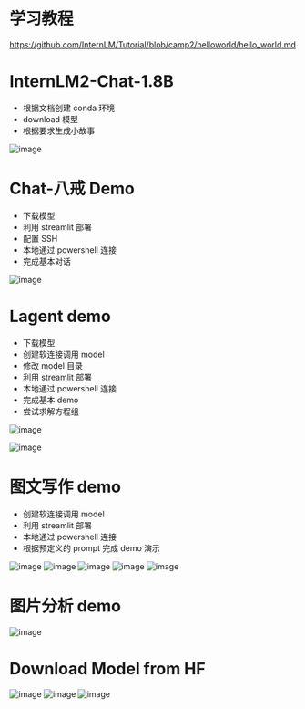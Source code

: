 # 学习教程
https://github.com/InternLM/Tutorial/blob/camp2/helloworld/hello_world.md

# InternLM2-Chat-1.8B

- 根据文档创建 conda 环境
- download 模型
- 根据要求生成小故事

![image](https://github.com/Anooyman/LLMStudyNote/blob/main/Basic_Knowledge_InternLM/img/300%E5%AD%97%E6%95%85%E4%BA%8B.png)


# Chat-八戒 Demo

- 下载模型
- 利用 streamlit 部署
- 配置 SSH
- 本地通过 powershell 连接
- 完成基本对话

![image](https://github.com/Anooyman/LLMStudyNote/blob/main/Basic_Knowledge_InternLM/img/%E7%8C%AA%E7%8C%AAchat.png)


# Lagent demo

- 下载模型
- 创建软连接调用 model
- 修改 model 目录
- 利用 streamlit 部署
- 本地通过 powershell 连接
- 完成基本 demo
- 尝试求解方程组

![image](https://github.com/Anooyman/LLMStudyNote/blob/main/Basic_Knowledge_InternLM/img/lagent.png)

![image](https://github.com/Anooyman/LLMStudyNote/blob/main/Basic_Knowledge_InternLM/img/lagent2.png)

# 图文写作 demo

- 创建软连接调用 model
- 利用 streamlit 部署
- 本地通过 powershell 连接
- 根据预定义的 prompt 完成 demo 演示

![image](https://github.com/Anooyman/LLMStudyNote/blob/main/Basic_Knowledge_InternLM/img/Test2Picture0.png)
![image](https://github.com/Anooyman/LLMStudyNote/blob/main/Basic_Knowledge_InternLM/img/Test2Picture1.png)
![image](https://github.com/Anooyman/LLMStudyNote/blob/main/Basic_Knowledge_InternLM/img/Test2Picture2.png)
![image](https://github.com/Anooyman/LLMStudyNote/blob/main/Basic_Knowledge_InternLM/img/Test2Picture3.png)
![image](https://github.com/Anooyman/LLMStudyNote/blob/main/Basic_Knowledge_InternLM/img/Test2Picture4.png)


# 图片分析 demo

![image](https://github.com/Anooyman/LLMStudyNote/blob/main/Basic_Knowledge_InternLM/img/PictureAnalysis.png)


# Download Model from HF


![image](https://github.com/Anooyman/LLMStudyNote/blob/main/Basic_Knowledge_InternLM/img/HFdownloadModel0.png)
![image](https://github.com/Anooyman/LLMStudyNote/blob/main/Basic_Knowledge_InternLM/img/HFdownloadModel1.png)
![image](https://github.com/Anooyman/LLMStudyNote/blob/main/Basic_Knowledge_InternLM/img/HFdownloadModel2.png)
